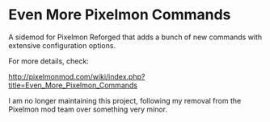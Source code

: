# Even More Pixelmon Commands
A sidemod for Pixelmon Reforged that adds a bunch of new commands with extensive configuration options.

For more details, check:

http://pixelmonmod.com/wiki/index.php?title=Even_More_Pixelmon_Commands

I am no longer maintaining this project, following my removal from the Pixelmon mod team over something very minor.
